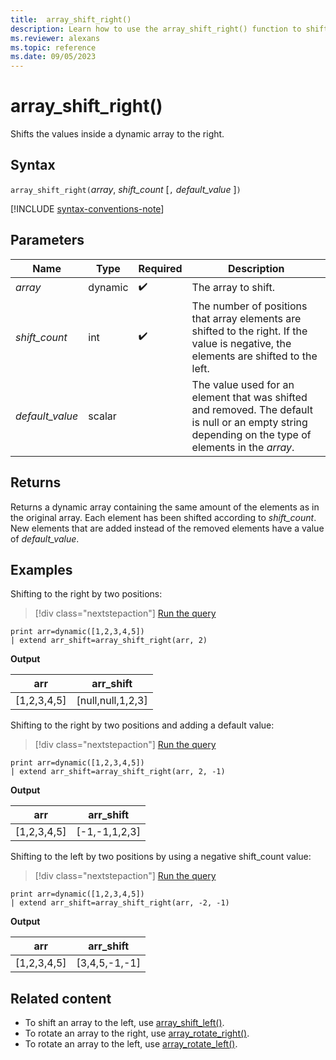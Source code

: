 ```yaml
---
title:  array_shift_right()
description: Learn how to use the array_shift_right() function to shift values inside a dynamic array to the right.
ms.reviewer: alexans
ms.topic: reference
ms.date: 09/05/2023
---
```

# array_shift_right()

Shifts the values inside a dynamic array to the right.

## Syntax

`array_shift_right(`*array*, *shift_count* [`,` *default_value* ]`)`

[!INCLUDE [syntax-conventions-note](../../includes/syntax-conventions-note.md)]

## Parameters

| Name | Type | Required | Description |
|--|--|--|--|
|*array* | dynamic | :heavy_check_mark: | The array to shift.|
|*shift_count* | int |  :heavy_check_mark: | The number of positions that array elements are shifted to the right. If the value is negative, the elements are shifted to the left. |
|*default_value* | scalar | | The value used for an element that was shifted and removed. The default is null or an empty string depending on the type of elements in the *array*.|

## Returns

Returns a dynamic array containing the same amount of the elements as in the original array. Each element has been shifted according to *shift_count*. New elements that are added instead of the removed elements have a value of *default_value*.

## Examples

Shifting to the right by two positions:

> [!div class="nextstepaction"]
> <a href="https://dataexplorer.azure.com/clusters/help/databases/Samples?query=H4sIAAAAAAAAAysoyswrUUgsKrJNqcxLzM1M1og21DHSMdYx0TGN1eTlqlFIrShJzUsBKYkvzshMK7EFshIrIez4osz0jBINoIiOgpEmAKRlW6FMAAAA" target="_blank">Run the query</a>

```kusto
print arr=dynamic([1,2,3,4,5])
| extend arr_shift=array_shift_right(arr, 2)
```

**Output**

|arr|arr_shift|
|---|---|
|[1,2,3,4,5]|[null,null,1,2,3]|

Shifting to the right by two positions and adding a default value:

> [!div class="nextstepaction"]
> <a href="https://dataexplorer.azure.com/clusters/help/databases/Samples?query=H4sIAAAAAAAAAysoyswrUUgsKrJNqcxLzM1M1og21DHSMdYx0TGN1eTlqlFIrShJzUsBKYkvzshMK7EFshIrIez4osz0jBINoIiOgpGOgq6hJgBHJWeJUAAAAA==" target="_blank">Run the query</a>

```kusto
print arr=dynamic([1,2,3,4,5])
| extend arr_shift=array_shift_right(arr, 2, -1)
```

**Output**

|arr|arr_shift|
|---|---|
|[1,2,3,4,5]|[-1,-1,1,2,3]|

Shifting to the left by two positions by using a negative shift_count value:

> [!div class="nextstepaction"]
> <a href="https://dataexplorer.azure.com/clusters/help/databases/Samples?query=H4sIAAAAAAAAAysoyswrUUgsKrJNqcxLzM1M1og21DHSMdYx0TGN1eTlqlFIrShJzUsBKYkvzshMK7EFshIrIez4osz0jBINoIiOgq4REBtqAgCqvHZwUQAAAA==" target="_blank">Run the query</a>

```kusto
print arr=dynamic([1,2,3,4,5])
| extend arr_shift=array_shift_right(arr, -2, -1)
```

**Output**

|arr|arr_shift|
|---|---|
|[1,2,3,4,5]|[3,4,5,-1,-1]|

## Related content

* To shift an array to the left, use [array_shift_left()](array-shift-left-function.md).
* To rotate an array to the right, use [array_rotate_right()](array-rotate-right-function.md).
* To rotate an array to the left, use [array_rotate_left()](array-rotate-left-function.md).
